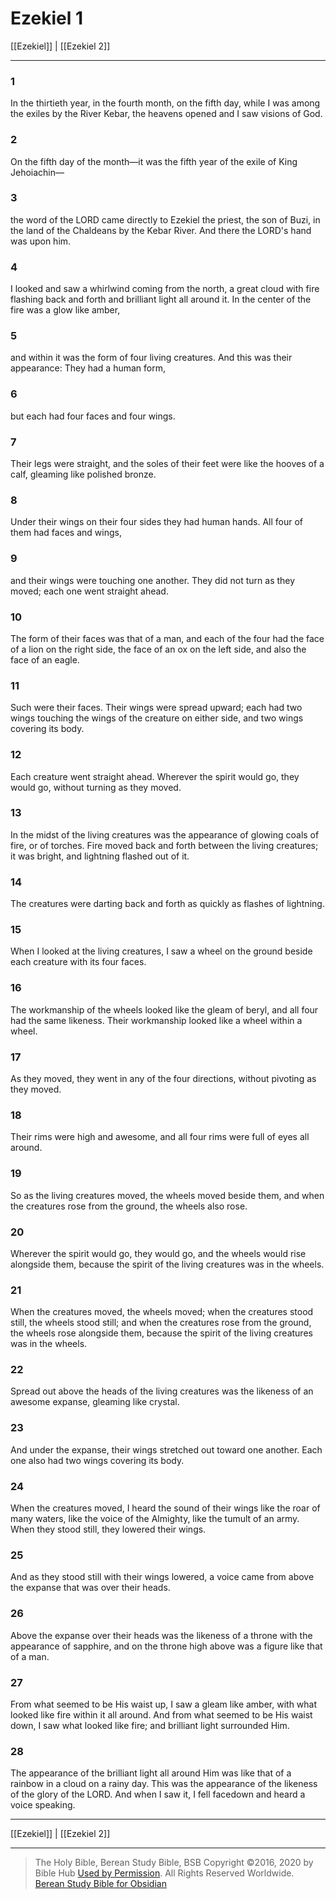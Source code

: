 # Ezekiel 1

[[Ezekiel]] | [[Ezekiel 2]]

---

### 1
In the thirtieth year, in the fourth month, on the fifth day, while I was among the exiles by the River Kebar, the heavens opened and I saw visions of God.

### 2
On the fifth day of the month—it was the fifth year of the exile of King Jehoiachin—

### 3
the word of the LORD came directly to Ezekiel the priest, the son of Buzi, in the land of the Chaldeans by the Kebar River. And there the LORD's hand was upon him.

### 4
I looked and saw a whirlwind coming from the north, a great cloud with fire flashing back and forth and brilliant light all around it. In the center of the fire was a glow like amber,

### 5
and within it was the form of four living creatures. And this was their appearance: They had a human form,

### 6
but each had four faces and four wings.

### 7
Their legs were straight, and the soles of their feet were like the hooves of a calf, gleaming like polished bronze.

### 8
Under their wings on their four sides they had human hands. All four of them had faces and wings,

### 9
and their wings were touching one another. They did not turn as they moved; each one went straight ahead.

### 10
The form of their faces was that of a man, and each of the four had the face of a lion on the right side, the face of an ox on the left side, and also the face of an eagle.

### 11
Such were their faces. Their wings were spread upward; each had two wings touching the wings of the creature on either side, and two wings covering its body.

### 12
Each creature went straight ahead. Wherever the spirit would go, they would go, without turning as they moved.

### 13
In the midst of the living creatures was the appearance of glowing coals of fire, or of torches. Fire moved back and forth between the living creatures; it was bright, and lightning flashed out of it.

### 14
The creatures were darting back and forth as quickly as flashes of lightning.

### 15
When I looked at the living creatures, I saw a wheel on the ground beside each creature with its four faces.

### 16
The workmanship of the wheels looked like the gleam of beryl, and all four had the same likeness. Their workmanship looked like a wheel within a wheel.

### 17
As they moved, they went in any of the four directions, without pivoting as they moved.

### 18
Their rims were high and awesome, and all four rims were full of eyes all around.

### 19
So as the living creatures moved, the wheels moved beside them, and when the creatures rose from the ground, the wheels also rose.

### 20
Wherever the spirit would go, they would go, and the wheels would rise alongside them, because the spirit of the living creatures was in the wheels.

### 21
When the creatures moved, the wheels moved; when the creatures stood still, the wheels stood still; and when the creatures rose from the ground, the wheels rose alongside them, because the spirit of the living creatures was in the wheels.

### 22
Spread out above the heads of the living creatures was the likeness of an awesome expanse, gleaming like crystal.

### 23
And under the expanse, their wings stretched out toward one another. Each one also had two wings covering its body.

### 24
When the creatures moved, I heard the sound of their wings like the roar of many waters, like the voice of the Almighty, like the tumult of an army. When they stood still, they lowered their wings.

### 25
And as they stood still with their wings lowered, a voice came from above the expanse that was over their heads.

### 26
Above the expanse over their heads was the likeness of a throne with the appearance of sapphire, and on the throne high above was a figure like that of a man.

### 27
From what seemed to be His waist up, I saw a gleam like amber, with what looked like fire within it all around. And from what seemed to be His waist down, I saw what looked like fire; and brilliant light surrounded Him.

### 28
The appearance of the brilliant light all around Him was like that of a rainbow in a cloud on a rainy day. This was the appearance of the likeness of the glory of the LORD. And when I saw it, I fell facedown and heard a voice speaking.

---

[[Ezekiel]] | [[Ezekiel 2]]

---

> The Holy Bible, Berean Study Bible, BSB
> Copyright &copy;2016, 2020 by Bible Hub
> [Used by Permission](https://berean.bible/terms.htm). All Rights Reserved Worldwide.
> [Berean Study Bible for Obsidian](https://github.com/gapmiss/berean-study-bible-for-obsidian)

